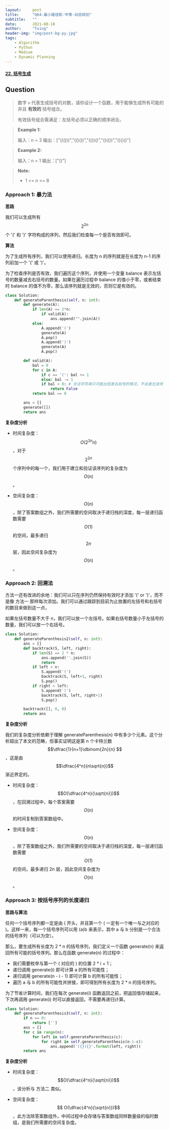```yaml
---
layout:     post
title:      "Q64-最小路径和-中等-动态规划"
subtitle:   ""
date:       2021-08-10
author:     "Txing"
header-img: "img/post-bg-py.jpg"
tags:
    - Algorithm
    - Python
    - Medium
    - Dynamic Planning
---
```


#### [22. 括号生成](https://leetcode-cn.com/problems/generate-parentheses/)

## Question

> 数字 `n` 代表生成括号的对数，请你设计一个函数，用于能够生成所有可能的并且 **有效的** 括号组合。
>
> 有效括号组合需满足：左括号必须以正确的顺序闭合。

> **Example 1:**
>
> 输入：n = 3
> 输出：["((()))","(()())","(())()","()(())","()()()"]

> **Example 2:**
>
> 输入：n = 1
>输出：["()"]

> **Note:**
>
> - 1 <= n <= 8



### Approach 1: 暴力法

**思路**

我们可以生成所有 $$2^{2n}$$ 个 '(' 和 ')' 字符构成的序列，然后我们检查每一个是否有效即可。

**算法**

为了生成所有序列，我们可以使用递归。长度为 n 的序列就是在长度为 n-1 的序列前加一个 '(' 或 ')'。

为了检查序列是否有效，我们遍历这个序列，并使用一个变量 balance 表示左括号的数量减去右括号的数量。如果在遍历过程中 balance 的值小于零，或者结束时 balance 的值不为零，那么该序列就是无效的，否则它是有效的。



```python
class Solution:
    def generateParenthesis(self, n: int):
        def generate(A):
            if len(A) == 2*n:
                if valid(A):
                    ans.append("".join(A))
            else:
                A.append('(')
                generate(A)
                A.pop()
                A.append(')')
                generate(A)
                A.pop()

        def valid(A):
            bal = 0
            for c in A:
                if c == '(': bal += 1
                else: bal -= 1
                if bal < 0: # 合法字符串只可能出现差右括号的情况，不会差左括号 
                    return False
            return bal == 0

        ans = []
        generate([])
        return ans
```

**复杂度分析**

- 时间复杂度：$$O(2^{2n}n)$$，对于 $$2^{2n}$$ 个序列中的每一个，我们用于建立和验证该序列的复杂度为 $$O(n)$$。

- 空间复杂度：$$O(n)$$，除了答案数组之外，我们所需要的空间取决于递归栈的深度，每一层递归函数需要 $$O(1)$$ 的空间，最多递归 $$2n$$ 层，因此空间复杂度为 $$O(n)$$。

  

### Approach 2: 回溯法

方法一还有改进的余地：我们可以只在序列仍然保持有效时才添加 '(' or ')'，而不是像 方法一 那样每次添加。我们可以通过跟踪到目前为止放置的左括号和右括号的数目来做到这一点，

如果左括号数量不大于 n，我们可以放一个左括号。如果右括号数量小于左括号的数量，我们可以放一个右括号。

```python
class Solution:
    def generateParenthesis2(self, n: int):
        ans = []
        def backtrack(S, left, right):
            if len(S) == 2 * n:
                ans.append(''.join(S))
                return
            if left < n:
                S.append('(')
                backtrack(S, left+1, right)
                S.pop()
            if right < left:
                S.append(')')
                backtrack(S, left, right+1)
                S.pop()

        backtrack([], 0, 0)
        return ans
```

**复杂度分析**

我们的复杂度分析依赖于理解 generateParenthesis(n) 中有多少个元素。这个分析超出了本文的范畴，但事实证明这是第 n 个卡特兰数 $$\dfrac{1}{n+1}\dbinom{2n}{n} $$，这是由 $$\dfrac{4^n}{n\sqrt{n}}$$ 渐近界定的。

- 时间复杂度：$$O(\dfrac{4^n}{\sqrt{n}})$$，在回溯过程中，每个答案需要 $$O(n)$$ 的时间复制到答案数组中。

- 空间复杂度：$$O(n)$$，除了答案数组之外，我们所需要的空间取决于递归栈的深度，每一层递归函数需要 $$O(1)$$ 的空间，最多递归 2n 层，因此空间复杂度为 $$O(n)$$。

###  Approach 3: 按括号序列的长度递归

**思路与算法**

任何一个括号序列都一定是由 ( 开头，并且第一个 ( 一定有一个唯一与之对应的 )。这样一来，每一个括号序列可以用 (a)b 来表示，其中 a 与 b 分别是一个合法的括号序列（可以为空）。

那么，要生成所有长度为 2 * n 的括号序列，我们定义一个函数 generate(n) 来返回所有可能的括号序列。那么在函数 generate(n) 的过程中：

- 我们需要枚举与第一个 ( 对应的 ) 的位置 2 * i + 1；
- 递归调用 generate(i) 即可计算 a 的所有可能性；
- 递归调用 generate(n - i - 1) 即可计算 b 的所有可能性；
- 遍历 a 与 b 的所有可能性并拼接，即可得到所有长度为 2 * n 的括号序列。

为了节省计算时间，我们在每次 generate(i) 函数返回之前，把返回值存储起来，下次再调用 generate(i) 时可以直接返回，不需要再递归计算。

```python
class Solution:
    def generateParenthesis3(self, n: int):
        if n == 0:
            return ['']
        ans = []
        for c in range(n):
            for left in self.generateParenthesis(c):
                for right in self.generateParenthesis(n-1-c):
                    ans.append('({}){}'.format(left, right))
        return ans
```

**复杂度分析**

- 时间复杂度：$$O(\dfrac{4^n}{\sqrt{n}})$$，该分析与 方法二 类似。

- 空间复杂度：$$ O(\dfrac{4^n}{\sqrt{n}})$$，此方法除答案数组外，中间过程中会存储与答案数组同样数量级的临时数组，是我们所需要的空间复杂度。